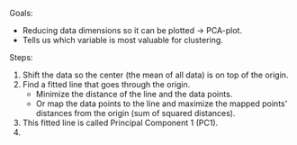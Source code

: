 Goals:
- Reducing data dimensions so it can be plotted $\rightarrow$ PCA-plot.
- Tells us which variable is most valuable for clustering.

Steps:
1. Shift the data so the center (the mean of all data) is on top of the origin.
2. Find a fitted line that goes through the origin.
	- Minimize the distance of the line and the data points.
	- Or map the data points to the line and maximize the mapped points' distances from the origin (sum of squared distances).
3. This fitted line is called Principal Component 1 (PC1).
4. 